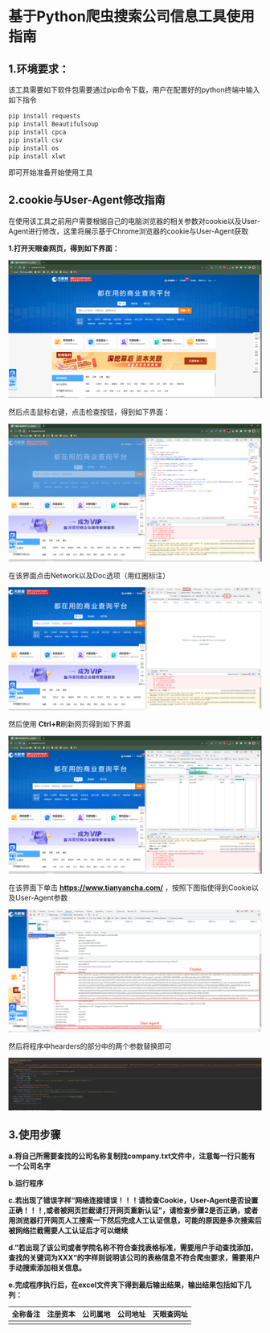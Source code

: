 # 基于Python爬虫搜索公司信息工具使用指南

## 1.环境要求：

该工具需要如下软件包需要通过pip命令下载，用户在配置好的python终端中输入如下指令

```
pip install requests
pip install Beautifulsoup
pip install cpca
pip install csv
pip install os
pip install xlwt
```

即可开始准备开始使用工具

## 2.cookie与User-Agent修改指南

在使用该工具之前用户需要根据自己的电脑浏览器的相关参数对cookie以及User-Agent进行修改，这里将展示基于Chrome浏览器的cookie与User-Agent获取

**1.打开天眼查网页，得到如下界面：**

![image-20230820172356471](readme.assets/image-20230820172356471.png)


然后点击鼠标右键，点击检查按钮，得到如下界面：

![image-20230820172517675](readme.assets\image-20230820172517675.png)

在该界面点击Network以及Doc选项（用红圈标注）

![image-20230820172624227](readme.assets\image-20230820172624227.png)

然后使用 **Ctrl+R**刷新网页得到如下界面

![image-20230820172739160](.\readme.assets\image-20230820172739160.png)

在该界面下单击 **https://www.tianyancha.com/** ，按照下图指使得到Cookie以及User-Agent参数

![image-20230820173001093](readme.assets\image-20230820173001093.png)

然后将程序中hearders的部分中的两个参数替换即可

![image-20230820173056254](readme.assets\image-20230820173056254.png)

## 3.使用步骤

**a.将自己所需要查找的公司名称复制找company.txt文件中，注意每一行只能有一个公司名字**

**b.运行程序**

**c.若出现了错误字样“网络连接错误！！！请检查Cookie，User-Agent是否设置正确！！！,或者被网页拦截请打开网页重新认证”，请检查步骤2是否正确，或者用浏览器打开网页人工搜索一下然后完成人工认证信息，可能的原因是多次搜索后被网络拦截需要人工认证后才可以继续**

**d.”若出现了该公司或者学院名称不符合查找表格标准，需要用户手动查找添加，查找的关键词为XXX“的字样则说明该公司的表格信息不符合爬虫要求，需要用户手动搜索添加相关信息。**

**e.完成程序执行后，在excel文件夹下得到最后输出结果，输出结果包括如下几列：**

| 全称备注 | 注册资本 | 公司属地 | 公司地址 | 天眼查网址 |
| -------- | -------- | -------- | -------- | ---------- |
|          |          |          |          |            |
